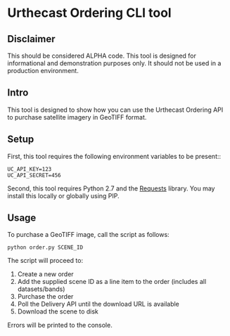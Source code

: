 # Urthecast Ordering CLI tool

## Disclaimer

This should be considered ALPHA code. This tool is designed for informational and demonstration purposes only. It should not be used in a production environment.

## Intro

This tool is designed to show how you can use the Urthecast Ordering API to purchase satellite imagery in GeoTIFF format.

## Setup

First, this tool requires the following environment variables to be present::

```
UC_API_KEY=123
UC_API_SECRET=456
```

Second, this tool requires Python 2.7 and the [Requests](http://docs.python-requests.org/) library. You may install this locally or globally using PIP.

## Usage

To purchase a GeoTIFF image, call the script as follows:

```
python order.py SCENE_ID
```

The script will proceed to:

1. Create a new order
2. Add the supplied scene ID as a line item to the order (includes all datasets/bands)
3. Purchase the order
4. Poll the Delivery API until the download URL is available
5. Download the scene to disk

Errors will be printed to the console.